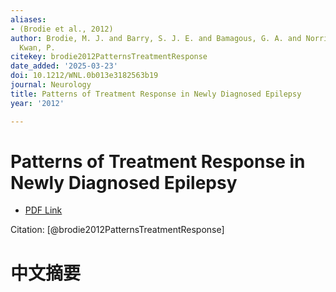 ```yaml
---
aliases:
- (Brodie et al., 2012)
author: Brodie, M. J. and Barry, S. J. E. and Bamagous, G. A. and Norrie, J. D. and
  Kwan, P.
citekey: brodie2012PatternsTreatmentResponse
date_added: '2025-03-23'
doi: 10.1212/WNL.0b013e3182563b19
journal: Neurology
title: Patterns of Treatment Response in Newly Diagnosed Epilepsy
year: '2012'

---
```

# Patterns of Treatment Response in Newly Diagnosed Epilepsy
- [PDF Link](zotero://open-pdf/library/items/8DENX2QL)

Citation: [@brodie2012PatternsTreatmentResponse]

# 中文摘要
